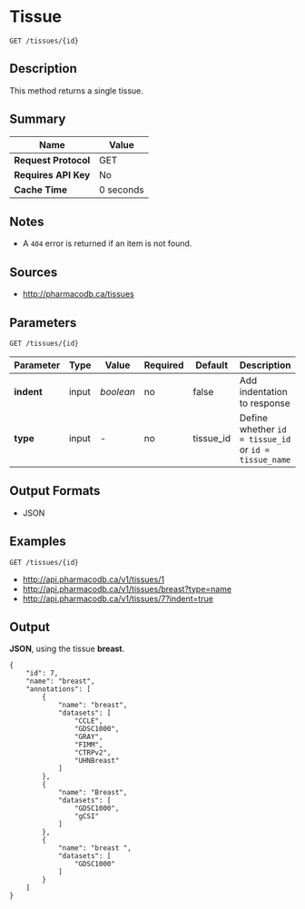 # Tissue

```
GET /tissues/{id}
```

## Description

This method returns a single tissue.

## Summary

| Name | Value |
| --- | --- |
| **Request Protocol** | GET |
| **Requires API Key** | No |
| **Cache Time** | 0 seconds |

## Notes

- A `404` error is returned if an item is not found.

## Sources

- http://pharmacodb.ca/tissues

## Parameters

```
GET /tissues/{id}
```

| Parameter | Type | Value | Required | Default | Description |
| --- | --- | --- | --- | --- | --- |
| **indent** | input | *boolean* | no | false | Add indentation to response |
| **type** | input | - | no | tissue_id | Define whether `id = tissue_id` or `id = tissue_name` |

## Output Formats

- JSON

## Examples

```
GET /tissues/{id}
```

- http://api.pharmacodb.ca/v1/tissues/1
- http://api.pharmacodb.ca/v1/tissues/breast?type=name
- http://api.pharmacodb.ca/v1/tissues/7?indent=true

## Output

**JSON**, using the tissue **breast**.

```
{
    "id": 7,
    "name": "breast",
    "annotations": [
        {
            "name": "breast",
            "datasets": [
                "CCLE",
                "GDSC1000",
                "GRAY",
                "FIMM",
                "CTRPv2",
                "UHNBreast"
            ]
        },
        {
            "name": "Breast",
            "datasets": [
                "GDSC1000",
                "gCSI"
            ]
        },
        {
            "name": "breast ",
            "datasets": [
                "GDSC1000"
            ]
        }
    ]
}
```

